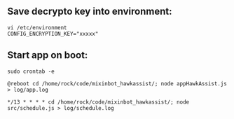 ## Save decrypto key into environment:

```
vi /etc/environment
CONFIG_ENCRYPTION_KEY="xxxxx"
```

## Start app on boot:

`sudo crontab -e`

```
@reboot cd /home/rock/code/mixinbot_hawkassist/; node appHawkAssist.js > log/app.log

*/13 * * * * cd /home/rock/code/mixinbot_hawkassist/; node src/schedule.js > log/schedule.log
```


